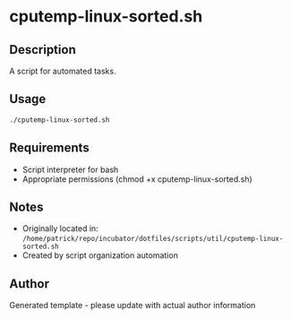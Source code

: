 # cputemp-linux-sorted.sh

## Description
A script for automated tasks.

## Usage
```bash
./cputemp-linux-sorted.sh
```

## Requirements
- Script interpreter for bash
- Appropriate permissions (chmod +x cputemp-linux-sorted.sh)

## Notes
- Originally located in: `/home/patrick/repo/incubator/dotfiles/scripts/util/cputemp-linux-sorted.sh`
- Created by script organization automation

## Author
Generated template - please update with actual author information
